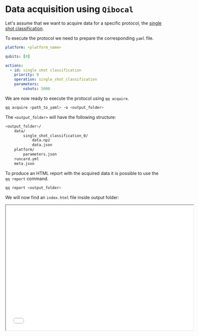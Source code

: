# Data acquisition using `Qibocal`

Let's assume that we want to acquire data for a specific protocol, the [single shot classification](https://github.com/qiboteam/qibocal/blob/main/src/qibocal/protocols/characterization/classification.py).

To execute the protocol we need to prepare the corresponding `yaml` file.

```yaml
platform: <platform_name>

qubits: [0]

actions:
  - id: single shot classification
    priority: 0
    operation: single_shot_classification
    parameters:
        nshots: 5000
```

We are now ready to execute the protocol using `qq acquire`.

```sh
qq acquire <path_to_yaml> -o <output_folder>
```

The `<output_folder>` will have the following structure:

```sh
<output_folder>/
    data/
        single_shot_classification_0/
            data.npz
            data.json
    platform/
        parameters.json
    runcard.yml
    meta.json
```

To produce an HTML report with the acquired data it is possible to use the
`qq report` command.

```sh
qq report <output_folder>
```

We will now find an `index.html` file inside output folder:


<iframe src="index.html" width="600" height="400"></iframe>